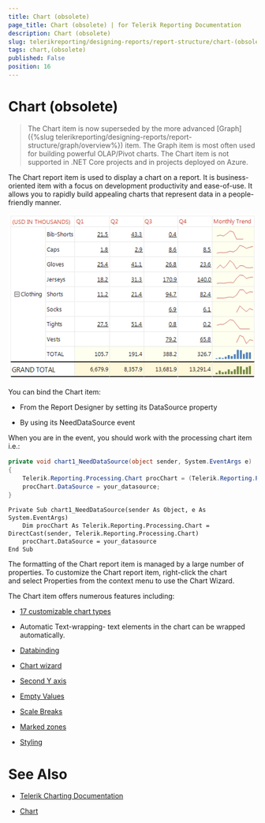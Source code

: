 ```yaml
---
title: Chart (obsolete)
page_title: Chart (obsolete) | for Telerik Reporting Documentation
description: Chart (obsolete)
slug: telerikreporting/designing-reports/report-structure/chart-(obsolete)
tags: chart,(obsolete)
published: False
position: 16
---
```


# Chart (obsolete)



> The Chart item is now superseded by the more advanced [Graph]({%slug telerikreporting/designing-reports/report-structure/graph/overview%}) item.             The Graph item is most often used for building powerful OLAP/Pivot charts.           The Chart item is not supported in .NET Core projects and in projects deployed on Azure.           

The Chart report item is used to display a chart on a report. It is business-oriented item with a           focus on development productivity and ease-of-use. It allows you to rapidly build appealing charts           that represent data in a people-friendly manner.           

  ![Sparkline Chart\Sparkline Chart](images/Graph/SparklineChart.png)

You can bind the Chart item:

* From the Report Designer by setting its DataSource property

* By using its NeedDataSource event

When you are in the event, you should work with the processing chart item i.e.:

    
````C#
private void chart1_NeedDataSource(object sender, System.EventArgs e)
{
    Telerik.Reporting.Processing.Chart procChart = (Telerik.Reporting.Processing.Chart)sender;
    procChart.DataSource = your_datasource;
}
````
````VB.NET
Private Sub chart1_NeedDataSource(sender As Object, e As System.EventArgs)
    Dim procChart As Telerik.Reporting.Processing.Chart = DirectCast(sender, Telerik.Reporting.Processing.Chart)
    procChart.DataSource = your_datasource
End Sub
````

The formatting of the Chart report item is managed by a large number of properties.           To customize the Chart report item, right-click the chart and select Properties from           the context menu to use the Chart Wizard.         

The Chart item offers numerous features including:

* [17 customizable chart types](7377B896-2B2A-4EB6-BF58-E82E4D5BCF39)

* Automatic Text-wrapping- text elements in the chart can be wrapped automatically.

* [Databinding](48673F68-F7A8-4742-B480-ED7F8352E83D)

* [Chart wizard](486151D3-3162-4815-ACFA-1AF441A9C520)

* [Second Y axis](86F9874F-2930-4E1D-A6C6-06ABB26FB4DA)

* [Empty Values](82EC620B-D42B-46FB-805B-AC2C85232652)

* [Scale Breaks](EB54443C-0410-45F5-80CA-71DF8039CD80)

* [Marked zones](B4ED9BAA-EEB3-4142-B9BA-70CA375441FC)

* [Styling](2CFC6F7D-0B66-4C30-B744-65B05C2A78C7) [](http://www.telerik.com/help/aspnet/chart/introduction.html) 

# See Also

 * [Telerik Charting Documentation](http://www.telerik.com/help/aspnet/chart)

 * [Chart](/reporting/api/Telerik.Reporting.Chart)

